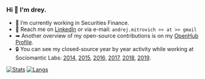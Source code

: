 ### Hi 👋 I'm drey.
- 🚀 I’m currently working in Securities Finance.
- 📨 Reach me on [LinkedIn](https://www.linkedin.com/in/andrej-mitrovi%C4%87-11101598/?lipi=urn%3Ali%3Apage%3Ad_flagship3_feed%3BS3CRvue2SPWL%2FKIVVQBhTg%3D%3D) or via e-mail: `andrej.mitrovich >> at >> gmail`
- ➡ Another overview of my open-source contributions is on my [OpenHub Profile](https://www.openhub.net/accounts/AndrejMitrovic).
- 🔒 You can see my closed-source year by year activity while working at Sociomantic Labs: [2014](https://github.com/andrej-mitrovic-sociomantic?tab=overview&from=2014-12-01&to=2014-12-31), [2015](https://github.com/andrej-mitrovic-sociomantic?tab=overview&from=2015-12-01&to=2015-12-31), [2016](https://github.com/andrej-mitrovic-sociomantic?tab=overview&from=2016-12-01&to=2016-12-31), [2017](https://github.com/andrej-mitrovic-sociomantic?tab=overview&from=2017-12-01&to=2017-12-31), [2018](https://github.com/andrej-mitrovic-sociomantic?tab=overview&from=2018-12-01&to=2018-12-31), [2019](https://github.com/andrej-mitrovic-sociomantic?tab=overview&from=2019-12-01&to=2019-12-31).

[![Stats](https://github-readme-stats.vercel.app/api?username=AndrejMitrovic&count_private=true&include_all_commits=true&show_icons=true&theme=algolia)](https://github.com/anuraghazra/github-readme-stats)
[![Langs](https://github-readme-stats.vercel.app/api/top-langs/?username=AndrejMitrovic&layout=compact&theme=algolia)](https://github.com/anuraghazra/github-readme-stats)
